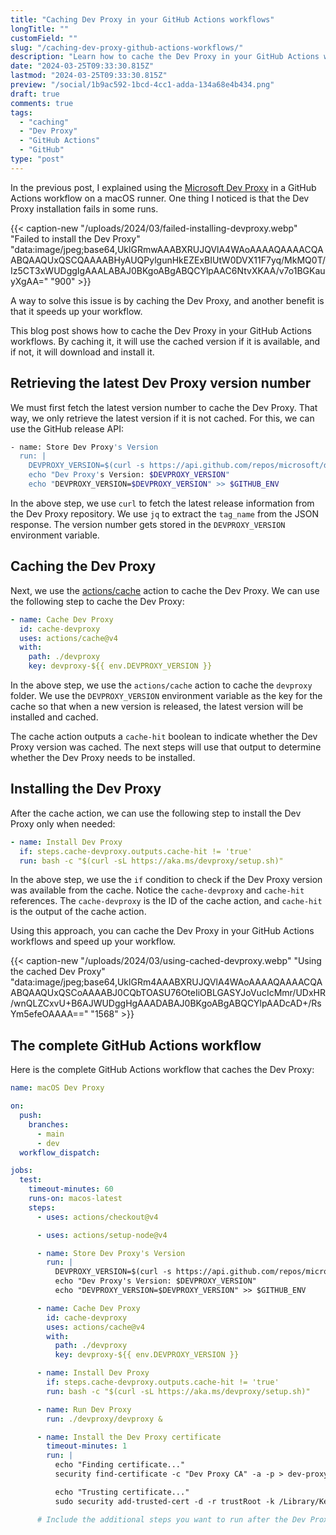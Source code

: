 ```yaml
---
title: "Caching Dev Proxy in your GitHub Actions workflows"
longTitle: ""
customField: ""
slug: "/caching-dev-proxy-github-actions-workflows/"
description: "Learn how to cache the Dev Proxy in your GitHub Actions workflows. This allows you to reuse the Dev Proxy installation and speed up your workflow."
date: "2024-03-25T09:33:30.815Z"
lastmod: "2024-03-25T09:33:30.815Z"
preview: "/social/1b9ac592-1bcd-4cc1-adda-134a68e4b434.png"
draft: true
comments: true
tags:
  - "caching"
  - "Dev Proxy"
  - "GitHub Actions"
  - "GitHub"
type: "post"
---
```


In the previous post, I explained using the [Microsoft Dev Proxy](https://learn.microsoft.com/en-us/microsoft-cloud/dev/dev-proxy/overview) in a GitHub Actions workflow on a macOS runner. One thing I noticed is that the Dev Proxy installation fails in some runs.

{{< caption-new "/uploads/2024/03/failed-installing-devproxy.webp" "Failed to install the Dev Proxy"  "data:image/jpeg;base64,UklGRmwAAABXRUJQVlA4WAoAAAAQAAAACQAABQAAQUxQSCQAAAABHyAUQPylgunHkEZExBIUtW0DVX11F7yq/MkMQ0T/Iz5CT3xWUDggIgAAALABAJ0BKgoABgABQCYlpAAC6NtvXKAA/v7o1BGKauyXgAA=" "900" >}}

A way to solve this issue is by caching the Dev Proxy, and another benefit is that it speeds up your workflow.

This blog post shows how to cache the Dev Proxy in your GitHub Actions workflows. By caching it, it will use the cached version if it is available, and if not, it will download and install it.

## Retrieving the latest Dev Proxy version number

We must first fetch the latest version number to cache the Dev Proxy. That way, we only retrieve the latest version if it is not cached. For this, we can use the GitHub release API:

```bash {title="Get the latest Dev Proxy released version number"}
- name: Store Dev Proxy's Version
  run: |
    DEVPROXY_VERSION=$(curl -s https://api.github.com/repos/microsoft/dev-proxy/releases/latest | jq .tag_name -r)
    echo "Dev Proxy's Version: $DEVPROXY_VERSION"
    echo "DEVPROXY_VERSION=$DEVPROXY_VERSION" >> $GITHUB_ENV
```

In the above step, we use `curl` to fetch the latest release information from the Dev Proxy repository. We use `jq` to extract the `tag_name` from the JSON response. The version number gets stored in the `DEVPROXY_VERSION` environment variable.

## Caching the Dev Proxy

Next, we use the [actions/cache](https://github.com/marketplace/actions/cache) action to cache the Dev Proxy. We can use the following step to cache the Dev Proxy:

```yaml {title="Cache Dev Proxy - GitHub Actions step"}
- name: Cache Dev Proxy
  id: cache-devproxy
  uses: actions/cache@v4
  with:
    path: ./devproxy
    key: devproxy-${{ env.DEVPROXY_VERSION }}
```

In the above step, we use the `actions/cache` action to cache the `devproxy` folder. We use the `DEVPROXY_VERSION` environment variable as the key for the cache so that when a new version is released, the latest version will be installed and cached.

The cache action outputs a `cache-hit` boolean to indicate whether the Dev Proxy version was cached. The next steps will use that output to determine whether the Dev Proxy needs to be installed.

## Installing the Dev Proxy

After the cache action, we can use the following step to install the Dev Proxy only when needed:

```yaml {title="Install Dev Proxy - GitHub Actions step"}
- name: Install Dev Proxy
  if: steps.cache-devproxy.outputs.cache-hit != 'true'
  run: bash -c "$(curl -sL https://aka.ms/devproxy/setup.sh)"
```

In the above step, we use the `if` condition to check if the Dev Proxy version was available from the cache. Notice the `cache-devproxy` and `cache-hit` references. The `cache-devproxy` is the ID of the cache action, and `cache-hit` is the output of the cache action.

Using this approach, you can cache the Dev Proxy in your GitHub Actions workflows and speed up your workflow.

{{< caption-new "/uploads/2024/03/using-cached-devproxy.webp" "Using the cached Dev Proxy"  "data:image/jpeg;base64,UklGRm4AAABXRUJQVlA4WAoAAAAQAAAACQAABQAAQUxQSCoAAAABJ0CQbTOASU76OteIiOBLGASYJoVucIcMmr/UDxHR/wnQLZCxvU+B6AJWUDggHgAAADABAJ0BKgoABgABQCYlpAADcAD+/RsYm5efeOAAAA==" "1568" >}}

## The complete GitHub Actions workflow

Here is the complete GitHub Actions workflow that caches the Dev Proxy:

```yaml {title="Complete GitHub Actions workflow"}
name: macOS Dev Proxy

on:
  push:
    branches:
      - main
      - dev
  workflow_dispatch:

jobs:
  test:
    timeout-minutes: 60
    runs-on: macos-latest
    steps:
      - uses: actions/checkout@v4

      - uses: actions/setup-node@v4

      - name: Store Dev Proxy's Version
        run: |
          DEVPROXY_VERSION=$(curl -s https://api.github.com/repos/microsoft/dev-proxy/releases/latest | jq .tag_name -r)
          echo "Dev Proxy's Version: $DEVPROXY_VERSION"
          echo "DEVPROXY_VERSION=$DEVPROXY_VERSION" >> $GITHUB_ENV

      - name: Cache Dev Proxy
        id: cache-devproxy
        uses: actions/cache@v4
        with:
          path: ./devproxy
          key: devproxy-${{ env.DEVPROXY_VERSION }}

      - name: Install Dev Proxy
        if: steps.cache-devproxy.outputs.cache-hit != 'true'
        run: bash -c "$(curl -sL https://aka.ms/devproxy/setup.sh)"

      - name: Run Dev Proxy
        run: ./devproxy/devproxy &

      - name: Install the Dev Proxy certificate
        timeout-minutes: 1
        run: |
          echo "Finding certificate..."
          security find-certificate -c "Dev Proxy CA" -a -p > dev-proxy-ca.pem

          echo "Trusting certificate..."
          sudo security add-trusted-cert -d -r trustRoot -k /Library/Keychains/System.keychain dev-proxy-ca.pem

      # Include the additional steps you want to run after the Dev Proxy started
```
